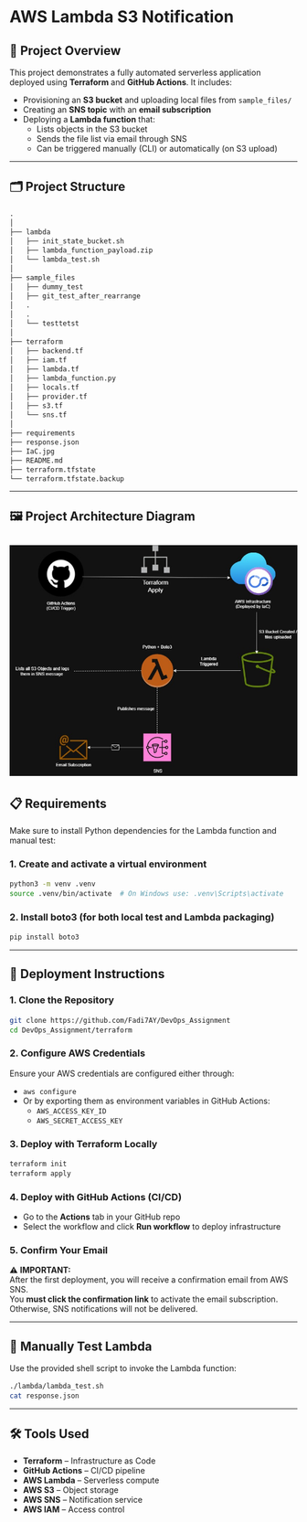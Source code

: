 # AWS Lambda S3 Notification 

## 📌 Project Overview

This project demonstrates a fully automated serverless application deployed using **Terraform** and **GitHub Actions**. It includes:

- Provisioning an **S3 bucket** and uploading local files from `sample_files/`
- Creating an **SNS topic** with an **email subscription**
- Deploying a **Lambda function** that:
  - Lists objects in the S3 bucket
  - Sends the file list via email through SNS
  - Can be triggered manually (CLI) or automatically (on S3 upload)

---

## 🗂️ Project Structure

```
.
│
├── lambda
│   ├── init_state_bucket.sh
│   ├── lambda_function_payload.zip
│   └── lambda_test.sh
│ 
├── sample_files
│   ├── dummy_test
│   ├── git_test_after_rearrange
│   .
│   .
│   └── testtetst
│ 
├── terraform
│   ├── backend.tf
│   ├── iam.tf
│   ├── lambda.tf
│   ├── lambda_function.py
│   ├── locals.tf
│   ├── provider.tf
│   ├── s3.tf
│   └── sns.tf
│ 
├── requirements
├── response.json
├── IaC.jpg
├── README.md
├── terraform.tfstate
└── terraform.tfstate.backup              
```
---
## 🖼️ Project Architecture Diagram
![Architecture Diagram](https://raw.githubusercontent.com/Fadi7AY/DevOps_Assignment/remote_s3/IaC.jpg)
---


## 📋 Requirements

Make sure to install Python dependencies for the Lambda function and manual test:

### 1. Create and activate a virtual environment

```bash
python3 -m venv .venv
source .venv/bin/activate  # On Windows use: .venv\Scripts\activate
```

### 2. Install boto3 (for both local test and Lambda packaging)

```bash
pip install boto3
```
---

## 🚀 Deployment Instructions

### 1. Clone the Repository

```bash
git clone https://github.com/Fadi7AY/DevOps_Assignment
cd DevOps_Assignment/terraform
```

### 2. Configure AWS Credentials

Ensure your AWS credentials are configured either through:

- `aws configure`  
- Or by exporting them as environment variables in GitHub Actions:
  - `AWS_ACCESS_KEY_ID`
  - `AWS_SECRET_ACCESS_KEY`

### 3. Deploy with Terraform Locally

```bash
terraform init
terraform apply
```

### 4. Deploy with GitHub Actions (CI/CD)

- Go to the **Actions** tab in your GitHub repo
- Select the workflow and click **Run workflow** to deploy infrastructure

### 5. Confirm Your Email

⚠️ **IMPORTANT:**  
After the first deployment, you will receive a confirmation email from AWS SNS.  
You **must click the confirmation link** to activate the email subscription.  
Otherwise, SNS notifications will not be delivered.

---

## 🧪 Manually Test Lambda

Use the provided shell script to invoke the Lambda function:

```bash
./lambda/lambda_test.sh
cat response.json
```

---

## 🛠 Tools Used

- **Terraform** – Infrastructure as Code
- **GitHub Actions** – CI/CD pipeline
- **AWS Lambda** – Serverless compute
- **AWS S3** – Object storage
- **AWS SNS** – Notification service
- **AWS IAM** – Access control



